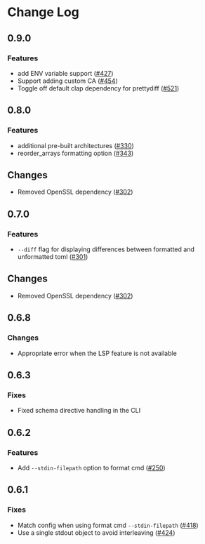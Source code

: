 # Change Log

## 0.9.0

### Features

- add ENV variable support ([#427](https://github.com/tamasfe/taplo/pull/427))
- Support adding custom CA ([#454](https://github.com/tamasfe/taplo/pull/454))
- Toggle off default clap dependency for prettydiff ([#521](https://github.com/tamasfe/taplo/pull/521))

## 0.8.0

### Features

- additional pre-built architectures ([#330](https://github.com/tamasfe/taplo/pull/330))
- reorder_arrays formatting option ([#343](https://github.com/tamasfe/taplo/pull/343))

## Changes

- Removed OpenSSL dependency ([#302](https://github.com/tamasfe/taplo/pull/302))

## 0.7.0

### Features

- `--diff` flag for displaying differences between formatted and unformatted toml ([#301](https://github.com/tamasfe/taplo/pull/301))

## Changes

- Removed OpenSSL dependency ([#302](https://github.com/tamasfe/taplo/pull/302))

## 0.6.8

### Changes

- Appropriate error when the LSP feature is not available

## 0.6.3

### Fixes

- Fixed schema directive handling in the CLI

## 0.6.2

### Features

- Add `--stdin-filepath` option to format cmd ([#250](https://github.com/tamasfe/taplo/pull/250))

## 0.6.1

### Fixes

- Match config when using format cmd `--stdin-filepath` ([#418](https://github.com/tamasfe/taplo/pull/418))
- Use a single stdout object to avoid interleaving ([#424](https://github.com/tamasfe/taplo/pull/424))
